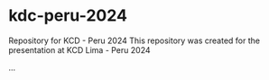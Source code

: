 # kdc-peru-2024
Repository for KCD - Peru 2024 
This repository was created for the presentation at KCD Lima - Peru 2024

...










